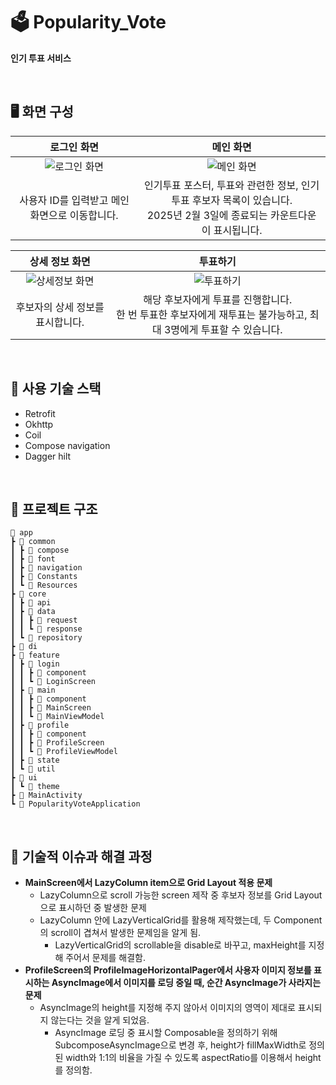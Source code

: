 # 🗳️ Popularity_Vote
**인기 투표 서비스**

<br>

## 🖥️ 화면 구성
|로그인 화면|메인 화면|
|:---:|:---:|
|![로그인 화면](https://github.com/user-attachments/assets/f52f5a88-7ffe-4025-9191-d607b9551013)|![메인 화면](https://github.com/user-attachments/assets/c6ca8913-de05-4574-aed5-12b2768f6a61)|
|사용자 ID를 입력받고 메인 화면으로 이동합니다.|인기투표 포스터, 투표와 관련한 정보, 인기투표 후보자 목록이 있습니다. <br>2025년 2월 3일에 종료되는 카운트다운이 표시됩니다.|

|상세 정보 화면|투표하기|
|:---:|:---:|
|![상세정보 화면](https://github.com/user-attachments/assets/b66a1303-3be5-4edc-87ae-b15f7941b755)|![투표하기](https://github.com/user-attachments/assets/a856479d-bcd4-4df8-9a90-3808b6709868)|
|후보자의 상세 정보를 표시합니다.|해당 후보자에게 투표를 진행합니다.<br> 한 번 투표한 후보자에게 재투표는 불가능하고, 최대 3명에게 투표할 수 있습니다.|
<br>

## 🔨 사용 기술 스택
- Retrofit
- Okhttp
- Coil
- Compose navigation
- Dagger hilt

<br>

## 📂 프로젝트 구조
```
📂 app
┣ 📂 common
┃ ┣ 📂 compose
┃ ┣ 📂 font
┃ ┣ 📂 navigation
┃ ┣ 📄 Constants
┃ ┗ 📄 Resources
┣ 📂 core
┃ ┣ 📂 api
┃ ┣ 📂 data
┃ ┃ ┣ 📂 request
┃ ┃ ┗ 📂 response
┃ ┗ 📂 repository
┣ 📂 di
┣ 📂 feature
┃ ┣ 📂 login
┃ ┃ ┣ 📂 component
┃ ┃ ┗ 📄 LoginScreen
┃ ┣ 📂 main
┃ ┃ ┣ 📂 component
┃ ┃ ┣ 📄 MainScreen
┃ ┃ ┗ 📄 MainViewModel
┃ ┣ 📂 profile
┃ ┃ ┣ 📂 component
┃ ┃ ┣ 📄 ProfileScreen
┃ ┃ ┗ 📄 ProfileViewModel
┃ ┣ 📂 state
┃ ┗ 📂 util
┣ 📂 ui
┃ ┗ 📂 theme
┣ 📄 MainActivity
┗ 📄 PopularityVoteApplication
```

<br>

## 🚨 기술적 이슈과 해결 과정
* **MainScreen에서 LazyColumn item으로 Grid Layout 적용 문제**
  * LazyColumn으로 scroll 가능한 screen 제작 중 후보자 정보를 Grid Layout으로 표시하던 중 발생한 문제
  * LazyColumn 안에 LazyVerticalGrid를 활용해 제작했는데, 두 Component의 scroll이 겹쳐서 발생한 문제임을 알게 됨.
    * LazyVerticalGrid의 scrollable을 disable로 바꾸고, maxHeight를 지정해 주어서 문제를 해결함.
* **ProfileScreen의 ProfileImageHorizontalPager에서 사용자 이미지 정보를 표시하는 AsyncImage에서 이미지를 로딩 중일 때, 순간 AsyncImage가 사라지는 문제**
  * AsyncImage의 height를 지정해 주지 않아서 이미지의 영역이 제대로 표시되지 않는다는 것을 알게 되었음.
    * AsyncImage 로딩 중 표시할 Composable을 정의하기 위해 SubcomposeAsyncImage으로 변경 후,
      height가 fillMaxWidth로 정의된 width와 1:1의 비율을 가질 수 있도록 aspectRatio를 이용해서 height를 정의함.


